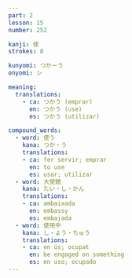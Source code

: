 ```yaml
---
part: 2
lesson: 15
number: 252

kanji: 使
strokes: 8

kunyomi: つかーう
onyomi: シ

meaning:
  translations:
    - ca: つかう (emprar)
      en: つかう (use)
      es: つかう (utilizar)

compound_words:
  - word: 使う
    kana: つか・う
    translations:
    - ca: fer servir; emprar
      en: to use
      es: usar; utilizar
  - word: 大使館
    kana: たい・し・かん
    translations:
    - ca: ambaixada
      en: embassy
      es: embajada
  - word: 使用中
    kana: し・よう・ちゅう
    translations:
    - ca: en ús; ocupat
      en: be engaged on something
      es: en uso; ocupado
---
```

